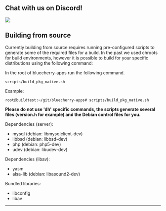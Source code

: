 ## Chat with us on Discord!

[![](https://dcbadge.limes.pink/api/server/64xADw6vuC)](https://discord.gg/64xADw6vuC)

## Building from source

Currently building from source requires running pre-configured scripts to generate some of the required files for a build.  In the past we used chroots for build environments, however it is possible to build for your specific distributions using the following command:

In the root of bluecherry-apps run the following command.

``scripts/build_pkg_native.sh``

Example:

``root@buildtest:~/git/bluecherry-apps# scripts/build_pkg_native.sh``
 
**Please do not use 'dh' specific commands, the scripts generate several files (version.h for example) and the Debian control files for you.**



Dependencies (server):
 * mysql (debian: libmysqlclient-dev)
 * libbsd (debian: libbsd-dev)
 * php (debian: php5-dev)
 * udev (debian: libudev-dev)

Dependencies (libav):
 * yasm
 * alsa-lib (debian: libasound2-dev)

Bundled libraries:
 * libconfig
 * libav

--------

